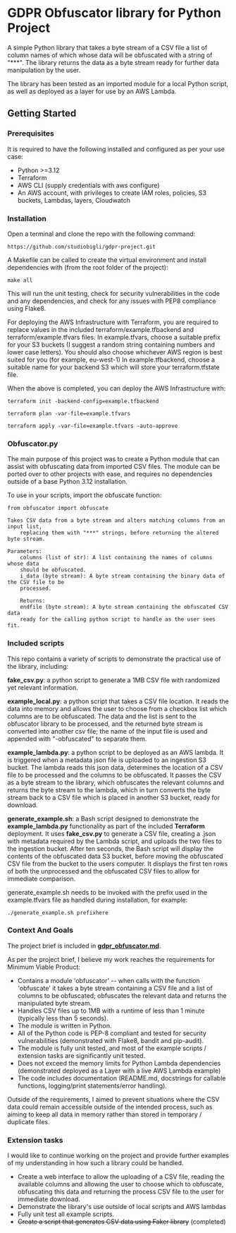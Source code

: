
# GDPR Obfuscator library for Python Project

A simple Python library that takes a byte stream of a CSV file a list of column names of which whose data will be obfuscated with a string of "***". The library returns the data as a byte stream ready for further data manipulation by the user.

The library has been tested as an imported module for a local Python script, as well as deployed as a layer for use by an AWS Lambda.

## Getting Started
### Prerequisites

It is required to have the following installed and configured as per your use case:

- Python >=3.12
- Terraform
- AWS CLI (supply credentials with aws configure)
- An AWS account, with privileges to create IAM roles, policies, S3 buckets, Lambdas, layers, Cloudwatch

### Installation

Open a terminal and clone the repo with the following command:
```
https://github.com/studiobigli/gdpr-project.git
```

A Makefile can be called to create the virtual environment and install dependencies with (from the root folder of the project):
```
make all
```

This will run the unit testing, check for security vulnerabilities in the code and any dependencies, and check for any issues with PEP8 compliance using Flake8.

For deploying the AWS Infrastructure with Terraform, you are required to replace values in the included terraform/example.tfbackend and terraform/example.tfvars files. 
In example.tfvars, choose a suitable prefix for your S3 buckets (I suggest a random string containing numbers and lower case letters). You should also choose whichever AWS region is best suited for you (for example, eu-west-1)
In example.tfbackend, choose a suitable name for your backend S3 which will store your terraform.tfstate file.

When the above is completed, you can deploy the AWS Infrastructure with:
```
terraform init -backend-config=example.tfbackend
```
```
terraform plan -var-file=example.tfvars
```
```
terraform apply -var-file=example.tfvars -auto-approve
```

### Obfuscator.py

The main purpose of this project was to create a Python module that can assist with obfuscating data from imported CSV files. The module can be ported over to other projects with ease, and requires no dependencies outside of a base Python 3.12 installation. 

To use in your scripts, import the obfuscate function:

```
from obfuscator import obfuscate
```
```
Takes CSV data from a byte stream and alters matching columns from an input list,
    replacing them with "***" strings, before returning the altered byte stream.

Parameters:
    columns (list of str): A list containing the names of columns whose data
    should be obfuscated.
    i_data (byte stream): A byte stream containing the binary data of the CSV file to be
    processed.

    Returns:
    endfile (byte stream): A byte stream containing the obfuscated CSV data
    ready for the calling python script to handle as the user sees fit.

```
### Included scripts

This repo contains a variety of scripts to demonstrate the practical use of the library, including:

**fake_csv.py**: a python script to generate a 1MB CSV file with randomized yet relevant information.

**example_local.py**: a python script that takes a CSV file location. It reads the data into memory and allows the user to choose from a checkbox list which columns are to be obfuscated. The data and the list is sent to the obfuscator library to be processed, and the returned byte stream is converted into another csv file; the name of the input file is used and appended with "-obfuscated" to separate them.

**example_lambda.py**: a python script to be deployed as an AWS lambda. It is triggered when a metadata json file is uploaded to an ingestion S3 bucket. The lambda reads this json data, determines the location of a CSV file to be processed and the columns to be obfuscated. It passes the CSV as a byte stream to the library, which obfuscates the relevant columns and returns the byte stream to the lambda, which in turn converts the byte stream back to a CSV file which is placed in another S3 bucket, ready for download.

**generate_example.sh**: a Bash script designed to demonstrate the **example_lambda.py** functionality as part of the included **Terraform** deployment. It uses **fake_csv.py** to generate a CSV file, creating a .json with metadata required by the Lambda script, and uploads the two files to the ingestion bucket. After ten seconds, the Bash script will display the contents of the obfuscated data S3 bucket, before moving the obfuscated CSV file from the bucket to the users computer. It displays the first ten rows of both the unprocessed and the obfuscated CSV files to allow for immediate comparison.

generate_example.sh needs to be invoked with the prefix used in the example.tfvars file as handled during installation, for example:

```
./generate_example.sh prefixhere
```

### Context And Goals

The project brief is included in [**gdpr_obfuscator.md**](gdpr_obfuscator.md).

As per the project brief, I believe my work reaches the requirements for Minimum Viable Product:
- Contains a module 'obfuscator' -- when calls with the function 'obfuscate' it takes a byte stream containing a CSV file and a list of columns to be obfuscated; obfuscates the relevant data and returns the manipulated byte stream.
- Handles CSV files up to 1MB with a runtime of less than 1 minute (typically less than 5 seconds).
- The module is written in Python.
- All of the Python code is PEP-8 compliant and tested for security vulnerabilities (demonstrated with Flake8, bandit and pip-audit).
- The module is fully unit tested, and most of the example scripts / extension tasks are significantly unit tested.
- Does not exceed the memory limits for Python Lambda dependencies (demonstrated deployed as a Layer with a live AWS Lambda example)
- The code includes documentation (README.md, docstrings for callable functions, logging/print statements/error handling).

Outside of the requirements, I aimed to prevent situations where the CSV data could remain accessible outside of the intended process, such as aiming to keep all data in memory rather than stored in temporary / duplicate files.

### Extension tasks

I would like to continue working on the project and provide further examples of my understanding in how such a library could be handled.

- Create a web interface to allow the uploading of a CSV file, reading the available columns and allowing the user to choose which to obfuscate, obfuscating this data and returning the process CSV file to the user for immediate download.
- Demonstrate the library's use outside of local scripts and AWS lambdas
- Fully unit test all example scripts.
- ~~Create a script that generates CSV data using Faker library~~ (completed)






